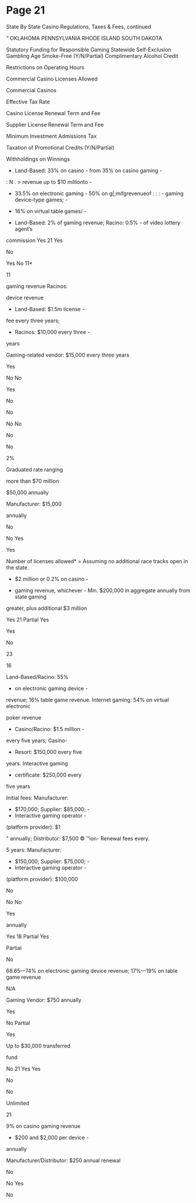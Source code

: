 # Page 21

State By State Casino Regulations, Taxes & Fees, continued

“ OKLAHOMA PENNSYLVANIA RHODE ISLAND SOUTH DAKOTA

Statutory Funding for
Responsible Gaming
Statewide Self-Exclusion
Gambling Age
Smoke-Free (Y/N/Partial)
Complimentary Alcohol
Credit

Restrictions on Operating
Hours

Commercial Casino
Licenses Allowed

Commercial Casinos

Effective Tax Rate

Casino License Renewal
Term and Fee

Supplier License Renewal
Term and Fee

Minimum Investment
Admissions Tax

Taxation of Promotional
Credits (Y/N/Partial)

Withholdings on Winnings

- Land-Based: 33% on casino - from 35% on casino gaming -

: N . > revenue up to $10 millionto -
- 33.5% on electronic gaming - 50% on g[;mifgrevenueof : :
: - gaming device-type games; -

- 16% on virtual table games/ -

- Land-Based: 2% of gaming
revenue; Racino: 0.5% -
of video lottery agent’s

commission
Yes
21
Yes

No

Yes
No
11*

11

gaming revenue Racinos:

device revenue

- Land-Based: $1.5m license -

fee every three years;

* Racinos: $10,000 every three -

years

Gaming-related vendor:
$15,000 every three years

Yes

No
No

Yes

No

No

No
No

No

No

2%

Graduated rate ranging

more than $70 million

$50,000 annually

Manufacturer: $15,000

annually

No

No
Yes

Yes

Number of licenses allowed* = Assuming no additional race tracks open in the state.

- $2 million or 0.2% on casino -

- gaming revenue, whichever - Min. $200,000 in aggregate annually from state gaming

greater, plus additional $3
million

Yes
21
Partial
Yes

Yes

No

23

16

Land-Based/Racino: 55%

- on electronic gaming device -

revenue; 16% table game
revenue. Internet gaming:
54% on virtual electronic

poker revenue

- Casino/Racino: $1.5 million -

every five years; Casino-

- Resort: $150,000 every five

years. Interactive gaming

- certificate: $250,000 every

five years

Initial fees: Manufacturer:

- $170,000; Supplier: $85,000; -
- Interactive gaming operator -

(platform provider): $1

" annually; Distributor: $7,500 © ™ion- Renewal fees every.

5 years: Manufacturer:

- $150,000; Supplier: $75,000; -
- Interactive gaming operator -

(platform provider):
$100,000

No

No
No

Yes

annually

Yes
18
Partial
Yes

Partial

No

68.85—74% on electronic
gaming device revenue;
17%—19% on table game
revenue

N/A

Gaming Vendor: $750
annually

Yes

No
Partial

Yes

Up to $30,000 transferred

fund

No
21
Yes
Yes

No

No

Unlimited

21

9% on casino gaming
revenue

- $200 and $2,000 per device -

annually

Manufacturer/Distributor:
$250 annual renewal

No

No
Yes

No

